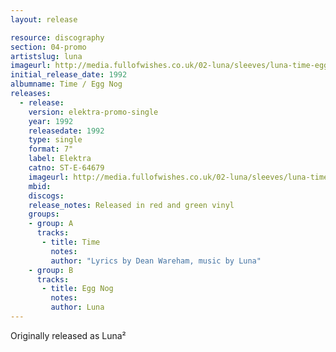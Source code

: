 ```yaml
---
layout: release

resource: discography
section: 04-promo
artistslug: luna
imageurl: http://media.fullofwishes.co.uk/02-luna/sleeves/luna-time-egg-nog-800.jpg
initial_release_date: 1992
albumname: Time / Egg Nog
releases:
  - release: 
    version: elektra-promo-single
    year: 1992
    releasedate: 1992
    type: single
    format: 7"
    label: Elektra
    catno: ST-E-64679
    imageurl: http://media.fullofwishes.co.uk/02-luna/sleeves/luna-time-egg-nog-800.jpg
    mbid: 
    discogs: 
    release_notes: Released in red and green vinyl
    groups:
    - group: A
      tracks:
       - title: Time
         notes: 
         author: "Lyrics by Dean Wareham, music by Luna"
    - group: B
      tracks:
       - title: Egg Nog
         notes: 
         author: Luna
---
```

Originally released as Luna&sup2;
